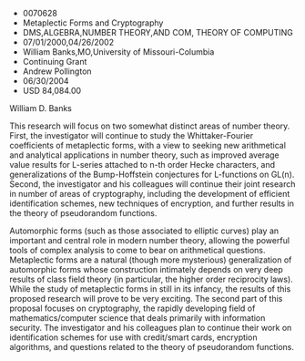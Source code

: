 
* 0070628
* Metaplectic Forms and Cryptography
* DMS,ALGEBRA,NUMBER THEORY,AND COM, THEORY OF COMPUTING
* 07/01/2000,04/26/2002
* William Banks,MO,University of Missouri-Columbia
* Continuing Grant
* Andrew Pollington
* 06/30/2004
* USD 84,084.00

William D. Banks

This research will focus on two somewhat distinct areas of number theory.
First, the investigator will continue to study the Whittaker-Fourier
coefficients of metaplectic forms, with a view to seeking new arithmetical and
analytical applications in number theory, such as improved average value results
for L-series attached to n-th order Hecke characters, and generalizations of the
Bump-Hoffstein conjectures for L-functions on GL(n). Second, the investigator
and his colleagues will continue their joint research in number of areas of
cryptography, including the development of efficient identification schemes, new
techniques of encryption, and further results in the theory of pseudorandom
functions.

Automorphic forms (such as those associated to elliptic curves) play an
important and central role in modern number theory, allowing the powerful tools
of complex analysis to come to bear on arithmetical questions. Metaplectic forms
are a natural (though more mysterious) generalization of automorphic forms whose
construction intimately depends on very deep results of class field theory (in
particular, the higher order reciprocity laws). While the study of metaplectic
forms in still in its infancy, the results of this proposed research will prove
to be very exciting. The second part of this proposal focuses on cryptography,
the rapidly developing field of mathematics/computer science that deals
primarily with information security. The investigator and his colleagues plan to
continue their work on identification schemes for use with credit/smart cards,
encryption algorithms, and questions related to the theory of pseudorandom
functions.


